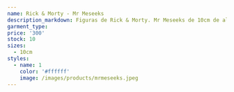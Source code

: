 ```yaml
---
name: Rick & Morty - Mr Meseeks
description_markdown: Figuras de Rick & Morty. Mr Meseeks de 10cm de alto
garment_type:
price: '300'
stock: 10
sizes:
  - 10cm
styles:
  - name: 1
    color: '#ffffff'
    image: /images/products/mrmeseeks.jpeg
---
```

